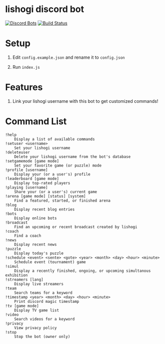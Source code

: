 # lishogi discord bot
[![Discord Bots](https://discordbots.org/api/widget/status/842330057841049600.svg)](https://discordbots.org/bot/842330057841049600)
[![Build Status](https://github.com/ddugovic/lishogi-discord/workflows/Node.js%20CI/badge.svg)](https://github.com/ddugovic/lishogi-discord/actions?query=workflow%3A%22Node.js+CI%22)

# Setup

1. Edit `config.example.json` and rename it to `config.json`

2. Run `index.js`

# Features

1. Link your lishogi username with this bot to get customized commands!

# Command List
```
!help
    Display a list of available commands
!setuser <username>
    Set your lishogi username
!deleteuser
    Delete your lishogi username from the bot's database
!setgamemode [game mode]
    Set your favorite game (or puzzle) mode
!profile [username]
    Display your (or a user's) profile
!leaderboard [game mode]
    Display top-rated players
!playing [username]
    Share your (or a user's) current game
!arena [game mode] [status] [system]
    Find a featured, started, or finished arena
!blog
    Display recent blog entries
!bots
    Display online bots
!broadcast
    Find an upcoming or recent broadcast created by lishogi
!coach
    Find a coach
!news
    Display recent news
!puzzle
    Display today's puzzle
!schedule <event> <sente> <gote> <year> <month> <day> <hour> <minute>
    Schedule event (tournament) game
!simul
    Display a recently finished, ongoing, or upcoming simultanous exhibition
!streamers [lang]
    Display live streamers
!team
    Search teams for a keyword
!timestamp <year> <month> <day> <hour> <minute>
    Print discord magic timestamp
!tv [game mode]
    Display TV game list
!video
    Search videos for a keyword
!privacy
    View privacy policy
!stop
    Stop the bot (owner only)
```
